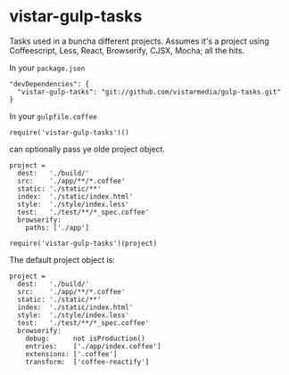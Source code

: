 # vistar-gulp-tasks

Tasks used in a buncha different projects.  Assumes it's a project using
Coffeescript, Less, React, Browserify, CJSX, Mocha; all the hits.

In your `package.json`

```
"devDependencies": {
  "vistar-gulp-tasks": "git://github.com/vistarmedia/gulp-tasks.git"
}

```

In your `gulpfile.coffee`

```
require('vistar-gulp-tasks')()
```

can optionally pass ye olde project object.

```
project =
  dest:   './build/'
  src:    './app/**/*.coffee'
  static: './static/**'
  index:  './static/index.html'
  style:  './style/index.less'
  test:   './test/**/*_spec.coffee'
  browserify:
    paths: ['./app']

require('vistar-gulp-tasks')(project)
```

The default project object is:

```
project =
  dest:   './build/'
  src:    './app/**/*.coffee'
  static: './static/**'
  index:  './static/index.html'
  style:  './style/index.less'
  test:   './test/**/*_spec.coffee'
  browserify:
    debug:      not isProduction()
    entries:    ['./app/index.coffee']
    extensions: ['.coffee']
    transform:  ['coffee-reactify']
```
